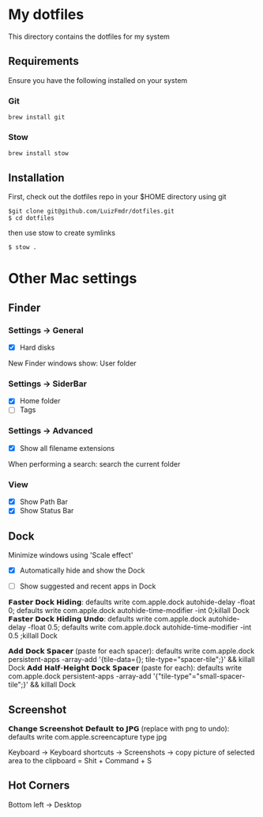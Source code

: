 # My dotfiles

This directory contains the dotfiles for my system

## Requirements

Ensure you have the following installed on your system

### Git 
```
brew install git

```

### Stow

```
brew install stow

```

## Installation

First, check out the  dotfiles repo in your $HOME directory using git

```
$git clone git@github.com/LuizFmdr/dotfiles.git
$ cd dotfiles

```

then use stow to create symlinks

```
$ stow .

```

# Other Mac settings

## Finder

### Settings -> General 

- [x] Hard disks

New Finder windows show: User folder

### Settings -> SiderBar

- [x] Home folder
- [ ] Tags

### Settings -> Advanced

- [x] Show all filename extensions

When performing a search: search the current folder

### View
- [x] Show Path Bar
- [x] Show Status Bar

## Dock

Minimize windows using 'Scale effect'

- [x] Automatically hide and show the Dock

- [ ] Show suggested and recent apps in Dock

𝗙𝗮𝘀𝘁𝗲𝗿 𝗗𝗼𝗰𝗸 𝗛𝗶𝗱𝗶𝗻𝗴: defaults write com.apple.dock autohide-delay -float 0; defaults write com.apple.dock autohide-time-modifier -int 0;killall Dock
𝗙𝗮𝘀𝘁𝗲𝗿 𝗗𝗼𝗰𝗸 𝗛𝗶𝗱𝗶𝗻𝗴 𝗨𝗻𝗱𝗼: defaults write com.apple.dock autohide-delay -float 0.5; defaults write com.apple.dock autohide-time-modifier -int 0.5 ;killall Dock

𝗔𝗱𝗱 𝗗𝗼𝗰𝗸 𝗦𝗽𝗮𝗰𝗲𝗿 (paste for each spacer): defaults write com.apple.dock persistent-apps -array-add '{tile-data={}; tile-type="spacer-tile";}' && killall Dock
𝗔𝗱𝗱 𝗛𝗮𝗹𝗳-𝗛𝗲𝗶𝗴𝗵𝘁 𝗗𝗼𝗰𝗸 𝗦𝗽𝗮𝗰𝗲𝗿 (paste for each): defaults write com.apple.dock persistent-apps -array-add '{"tile-type"="small-spacer-tile";}' && killall Dock

## Screenshot

𝗖𝗵𝗮𝗻𝗴𝗲 𝗦𝗰𝗿𝗲𝗲𝗻𝘀𝗵𝗼𝘁 𝗗𝗲𝗳𝗮𝘂𝗹𝘁 𝘁𝗼 𝗝𝗣𝗚 (replace with png to undo): defaults write com.apple.screencapture type jpg

Keyboard -> Keyboard shortcuts -> Screenshots -> copy picture of selected area to the clipboard = Shit + Command + S

## Hot Corners

Bottom left -> Desktop
